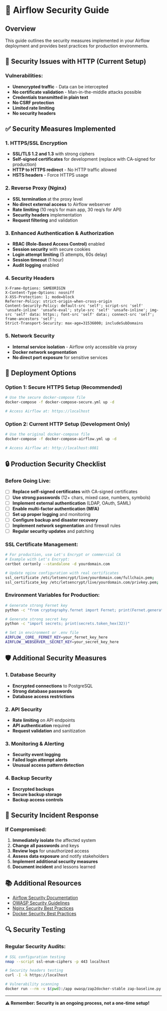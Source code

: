 # 🔐 Airflow Security Guide

## Overview
This guide outlines the security measures implemented in your Airflow deployment and provides best practices for production environments.

## 🚨 Security Issues with HTTP (Current Setup)

### **Vulnerabilities:**
- **Unencrypted traffic** - Data can be intercepted
- **No certificate validation** - Man-in-the-middle attacks possible
- **Credentials transmitted in plain text**
- **No CSRF protection**
- **Limited rate limiting**
- **No security headers**

## ✅ Security Measures Implemented

### **1. HTTPS/SSL Encryption**
- **SSL/TLS 1.2 and 1.3** with strong ciphers
- **Self-signed certificates** for development (replace with CA-signed for production)
- **HTTP to HTTPS redirect** - No HTTP traffic allowed
- **HSTS headers** - Force HTTPS usage

### **2. Reverse Proxy (Nginx)**
- **SSL termination** at the proxy level
- **No direct external access** to Airflow webserver
- **Rate limiting** (10 req/s for main app, 30 req/s for API)
- **Security headers** implementation
- **Request filtering** and validation

### **3. Enhanced Authentication & Authorization**
- **RBAC (Role-Based Access Control)** enabled
- **Session security** with secure cookies
- **Login attempt limiting** (5 attempts, 60s delay)
- **Session timeout** (1 hour)
- **Audit logging** enabled

### **4. Security Headers**
```http
X-Frame-Options: SAMEORIGIN
X-Content-Type-Options: nosniff
X-XSS-Protection: 1; mode=block
Referrer-Policy: strict-origin-when-cross-origin
Content-Security-Policy: default-src 'self'; script-src 'self' 'unsafe-inline' 'unsafe-eval'; style-src 'self' 'unsafe-inline'; img-src 'self' data: https:; font-src 'self' data:; connect-src 'self'; frame-ancestors 'self';
Strict-Transport-Security: max-age=31536000; includeSubDomains
```

### **5. Network Security**
- **Internal service isolation** - Airflow only accessible via proxy
- **Docker network segmentation**
- **No direct port exposure** for sensitive services

## 🚀 Deployment Options

### **Option 1: Secure HTTPS Setup (Recommended)**
```bash
# Use the secure docker-compose file
docker-compose -f docker-compose-secure.yml up -d

# Access Airflow at: https://localhost
```

### **Option 2: Current HTTP Setup (Development Only)**
```bash
# Use the original docker-compose file
docker-compose -f docker-compose-airflow.yml up -d

# Access Airflow at: http://localhost:8081
```

## 🔒 Production Security Checklist

### **Before Going Live:**
- [ ] **Replace self-signed certificates** with CA-signed certificates
- [ ] **Use strong passwords** (12+ chars, mixed case, numbers, symbols)
- [ ] **Implement external authentication** (LDAP, OAuth, SAML)
- [ ] **Enable multi-factor authentication (MFA)**
- [ ] **Set up proper logging** and monitoring
- [ ] **Configure backup and disaster recovery**
- [ ] **Implement network segmentation** and firewall rules
- [ ] **Regular security updates** and patching

### **SSL Certificate Management:**
```bash
# For production, use Let's Encrypt or commercial CA
# Example with Let's Encrypt:
certbot certonly --standalone -d yourdomain.com

# Update nginx configuration with real certificates
ssl_certificate /etc/letsencrypt/live/yourdomain.com/fullchain.pem;
ssl_certificate_key /etc/letsencrypt/live/yourdomain.com/privkey.pem;
```

### **Environment Variables for Production:**
```bash
# Generate strong Fernet key
python -c "from cryptography.fernet import Fernet; print(Fernet.generate_key().decode())"

# Generate strong secret key
python -c "import secrets; print(secrets.token_hex(32))"

# Set in environment or .env file
AIRFLOW__CORE__FERNET_KEY=your_fernet_key_here
AIRFLOW__WEBSERVER__SECRET_KEY=your_secret_key_here
```

## 🛡️ Additional Security Measures

### **1. Database Security**
- **Encrypted connections** to PostgreSQL
- **Strong database passwords**
- **Database access restrictions**

### **2. API Security**
- **Rate limiting** on API endpoints
- **API authentication** required
- **Request validation** and sanitization

### **3. Monitoring & Alerting**
- **Security event logging**
- **Failed login attempt alerts**
- **Unusual access pattern detection**

### **4. Backup Security**
- **Encrypted backups**
- **Secure backup storage**
- **Backup access controls**

## 🚨 Security Incident Response

### **If Compromised:**
1. **Immediately isolate** the affected system
2. **Change all passwords** and keys
3. **Review logs** for unauthorized access
4. **Assess data exposure** and notify stakeholders
5. **Implement additional security measures**
6. **Document incident** and lessons learned

## 📚 Additional Resources

- [Airflow Security Documentation](https://airflow.apache.org/docs/apache-airflow/stable/security/index.html)
- [OWASP Security Guidelines](https://owasp.org/www-project-top-ten/)
- [Nginx Security Best Practices](https://nginx.org/en/docs/http/ngx_http_ssl_module.html)
- [Docker Security Best Practices](https://docs.docker.com/engine/security/)

## 🔍 Security Testing

### **Regular Security Audits:**
```bash
# SSL configuration testing
nmap --script ssl-enum-ciphers -p 443 localhost

# Security headers testing
curl -I -k https://localhost

# Vulnerability scanning
docker run --rm -v $(pwd):/app owasp/zap2docker-stable zap-baseline.py -t https://localhost
```

---

**⚠️ Remember: Security is an ongoing process, not a one-time setup!**
